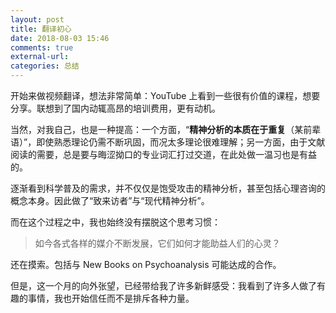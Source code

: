 ```yaml
---
layout: post
title: 翻译初心
date: 2018-08-03 15:46
comments: true
external-url:
categories: 总结
---
```


开始来做视频翻译，想法非常简单：YouTube 上看到一些很有价值的课程，想要分享。联想到了国内动辄高昂的培训费用，更有动机。

当然，对我自己，也是一种提高：一个方面，“**精神分析的本质在于重复**（某前辈语）”，即使熟悉理论仍需不断巩固，而况太多理论很难理解；另一方面，由于文献阅读的需要，总是要与晦涩拗口的专业词汇打过交道，在此处做一温习也是有益的。

逐渐看到科学普及的需求，并不仅仅是饱受攻击的精神分析，甚至包括心理咨询的概念本身。因此做了“致来访者”与“现代精神分析”。

而在这个过程之中，我也始终没有摆脱这个思考习惯：

> 如今各式各样的媒介不断发展，它们如何才能助益人们的心灵？

还在摸索。包括与 New Books on Psychoanalysis 可能达成的合作。

但是，这一个月的向外张望，已经带给我了许多新鲜感受：我看到了许多人做了有趣的事情，我也开始信任而不是排斥各种力量。